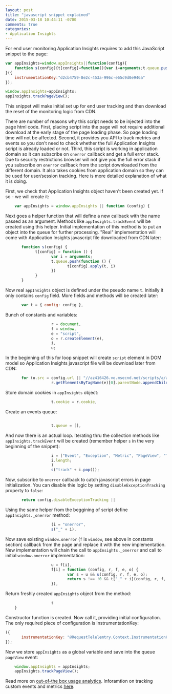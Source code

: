 ```yaml
---
layout: post
title: "javascript snippet explained"
date: 2015-03-18 10:44:11 -0700
comments: true
categories:
- Application Insights 
---
```

For end user monitoring Application Insights requires to add this JavaScript snippet to the page:

``` javascript
var appInsights=window.appInsights||function(config){
    function s(config){t[config]=function(){var i=arguments;t.queue.push(function(){t[config].apply(t,i)})}}var t={config:config},r=document,f=window,e="script",o=r.createElement(e),i,u;for(o.src=config.url||"//az416426.vo.msecnd.net/scripts/a/ai.0.js",r.getElementsByTagName(e)[0].parentNode.appendChild(o),t.cookie=r.cookie,t.queue=[],i=["Event","Exception","Metric","PageView","Trace"];i.length;)s("track"+i.pop());return config.disableExceptionTracking||(i="onerror",s("_"+i),u=f[i],f[i]=function(config,r,f,e,o){var s=u&&u(config,r,f,e,o);return s!==!0&&t["_"+i](config,r,f,e,o),s}),t
}({
    instrumentationKey:"d2cb4759-8e2c-453a-996c-e65c9d0e946a"
});

window.appInsights=appInsights;
appInsights.trackPageView();
```

This snippet will make initial set up for end user tracking and then download the reset of the monitoring logic from CDN.

There are number of reasons why this script needs to be injected into the page html code. First, placing script into the page will not require additional download at the early stage of the page loading phase. So page loading time will not be affected. Second, it provides you API to track metrics and events so you don't need to check whether the full Application Insights script is already loaded or not. Third, this script is working in application domain so it can subscribe on ```onerror``` callback and get a full error stack. Due to security restrictions browser will not give you the full error stack if you subscribe on ```onerror``` callback from the script downloaded from the different domain. It also takes cookies from application domain so they can be used for user/session tracking. Here is more detailed explanation of what it is doing.

First, we check that Application Insights object haven't been created yet. If so - we will create it:
 
``` javascript
    var appInsights = window.appInsights || function (config) {
```

Next goes a helper function that will define a new callback with the name passed as an argument. Methods like ```appInsights.trackEvent``` will be created using this helper. Initial implementation of this method is to put an object into the queue for further processing. "Real" implementation will come with Application Insights javascript file downloaded from CDN later:

``` javascript
       function s(config) {
             t[config] = function () {
                    var i = arguments;
                    t.queue.push(function () {
                           t[config].apply(t, i)
                    })
             }
       }
```

Now real ```appInsights``` object is defined under the pseudo name ```t```. Initially it only contains ```config``` field. More fields and methods will be created later:
 
``` javascript
       var t = { config: config },
```

Bunch of constants and variables:

``` javascript
                    r = document,
                    f = window,
                    e = "script",
                    o = r.createElement(e),
                    i,
                    u;
```

In the beginning of this for loop snippet will create ```script``` element in DOM model so Application Insights javascript file will be download later from CDN: 

``` javascript
       for (o.src = config.url || "//az416426.vo.msecnd.net/scripts/a/ai.0.js",
                    r.getElementsByTagName(e)[0].parentNode.appendChild(o),
```

Store domain cookies in ```appInsights``` object:

``` javascript
                    t.cookie = r.cookie,
```

Create an events queue:

``` javascript

                    t.queue = [],
```

And now there is an actual loop. Iterating thru the collection methods like ```appInsights.trackEvent``` will be created (remember helper ```s``` in the very beginning of the snippet):

``` javascript
                    i = ["Event", "Exception", "Metric", "PageView", "Trace"];
                    i.length;
                    )
                    s("track" + i.pop());
```

Now, subscribe to ```onerror``` callback to catch javascript errors in page initialization. You can disable thie logic by setting ```disableExceptionTracking``` property to ```false```:

``` javascript
       return config.disableExceptionTracking ||
```

Using the same helper from the beggining of script define ```appInsights._onerror``` method:

``` javascript
                    (i = "onerror",
                    s("_" + i),
```

Now save existing ```window.onerror``` (```f``` is ```window```, see above in constants section) callback from the page and replace it with the new implementation. New implementation will chain the call to ```appInsights._onerror``` and call to initial ```window.onerror``` implementation:

``` javascript
                    u = f[i],
                    f[i] = function (config, r, f, e, o) {
                           var s = u && u(config, r, f, e, o);
                           return s !== !0 && t["_" + i](config, r, f, e, o), s
                    }),
```

Return freshly created ```appInsights``` object from the method:

``` javascript
                    t
    }
```

Constructor function is created. Now call it, providing initial configuration. The only required piece of configuration is instrumentationKey:

``` javascript
({
       instrumentationKey: "@RequestTelelemtry.Context.InstrumentationKey"
});
```

Now we store ```appInsights``` as a global variable and save into the queue ```pageView``` event:

``` javascript
    window.appInsights = appInsights;
    appInsights.trackPageView();
```

Read more on [out-of-the box usage analytics](http://azure.microsoft.com/en-gb/documentation/articles/app-insights-overview-usage/). Inforamtion on tracking custom events and metrics [here](http://azure.microsoft.com/en-gb/documentation/articles/app-insights-web-track-usage-custom-events-metrics/).

 